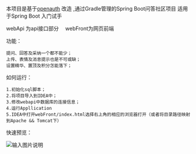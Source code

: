 本项目是基于[openauth](https://gitee.com/yubaolee/openauth.qa) 改造 ,通过Gradle管理的Spring Boot问答社区项目
适用于Spring Boot 入门试手

webApi 为api接口部分&ensp;&ensp; webFront为网页前端

功能：

    提问、回答及采纳一个都不能少；
    上传、表情及消息提示也是不可或缺；
    设置精华、置顶及积分怎能落下；

如何运行：

    1.初始化sql脚本；
    2.将项目导入到IDEA中；
    3.修改webapi中数据库的连接信息；
    4.运行Appllication
    5.IDEA中打开webFront/index.html选择右上角的相应的浏览器打开（或者将目录路径映射到Apache && Tomcat下）
    
    
    

 
 
    

快速预览：

![输入图片说明](http://git.oschina.net/uploads/images/2017/0214/142742_1461ee99_362401.png "在这里输入图片标题")


